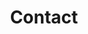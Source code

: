---
# An instance of the Contact widget.
widget: contact

# This file represents a page section.
headless: true

# Order that this section appears on the page.
weight: 130

title: Contact
subtitle:

content:
    autolink: true
    # Contact (add or remove contact options as necessary)
    address:
      street: 1947 N. 12th St
      city: Philadelphia, PA
      region: USA
      postcode: 19122
      country: USA
      country_code: USA
    email: yichuan.zhu[at]temple.edu
    contact_links:
        - icon: twitter
          icon_pack: fab
          name: DM Me
          link: 'https://twitter.com/Yichuan_Zhu'
design:
    columns: '2'
---